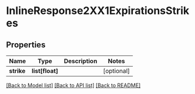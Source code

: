 # InlineResponse2XX1ExpirationsStrikes

## Properties
Name | Type | Description | Notes
------------ | ------------- | ------------- | -------------
**strike** | **list[float]** |  | [optional] 

[[Back to Model list]](../README.md#documentation-for-models) [[Back to API list]](../README.md#documentation-for-api-endpoints) [[Back to README]](../README.md)


